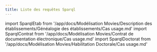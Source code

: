 ```yaml
---
title: Liste des requêtes Sparql
---
```


import SparqlEtab from '/app/docs/Modélisation Movies/Description des établissements/Généalogie des établissements/Cas usage.md' 
import SparqlContrat from '/app/docs/Modélisation Movies/Contrat de documentation électronique/Cas usage.md'
import SparqlDoctorat from '/app/docs/Modélisation Movies/Habilitation Doctorale/Cas usage.md'

<SparqlEtab components={props.components} />
<SparqlContrat components={props.components} />
<SparqlDoctorat components={props.components} />
